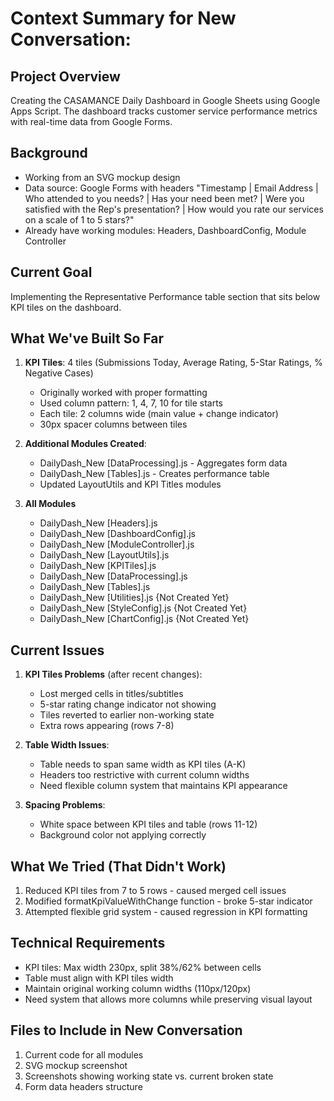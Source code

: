 # **Context Summary for New Conversation:**

## Project Overview

Creating the CASAMANCE Daily Dashboard in Google Sheets using Google Apps Script. The dashboard tracks customer service performance metrics with real-time data from Google Forms.

## Background

- Working from an SVG mockup design
- Data source: Google Forms with headers "Timestamp | Email Address | Who attended to you needs? | Has your need been met? | Were you satisfied with the Rep's presentation? | How would you rate our services on a scale of 1 to 5 stars?"
- Already have working modules: Headers, DashboardConfig, Module Controller

## Current Goal

Implementing the Representative Performance table section that sits below KPI tiles on the dashboard.

## What We've Built So Far

1. **KPI Tiles**: 4 tiles (Submissions Today, Average Rating, 5-Star Ratings, % Negative Cases)
   - Originally worked with proper formatting
   - Used column pattern: 1, 4, 7, 10 for tile starts
   - Each tile: 2 columns wide (main value + change indicator)
   - 30px spacer columns between tiles

2. **Additional Modules Created**:
   - DailyDash_New [DataProcessing].js - Aggregates form data
   - DailyDash_New [Tables].js - Creates performance table
   - Updated LayoutUtils and KPI Titles modules

3. **All Modules**
   - DailyDash_New [Headers].js
   - DailyDash_New [DashboardConfig].js
   - DailyDash_New [ModuleController].js
   - DailyDash_New [LayoutUtils].js
   - DailyDash_New [KPITiles].js
   - DailyDash_New [DataProcessing].js
   - DailyDash_New [Tables].js
   - DailyDash_New [Utilities].js {Not Created Yet}
   - DailyDash_New [StyleConfig].js {Not Created Yet}
   - DailyDash_New [ChartConfig].js {Not Created Yet}

## Current Issues

1. **KPI Tiles Problems** (after recent changes):
   - Lost merged cells in titles/subtitles
   - 5-star rating change indicator not showing
   - Tiles reverted to earlier non-working state
   - Extra rows appearing (rows 7-8)

2. **Table Width Issues**:
   - Table needs to span same width as KPI tiles (A-K)
   - Headers too restrictive with current column widths
   - Need flexible column system that maintains KPI appearance

3. **Spacing Problems**:
   - White space between KPI tiles and table (rows 11-12)
   - Background color not applying correctly

## What We Tried (That Didn't Work)

1. Reduced KPI tiles from 7 to 5 rows - caused merged cell issues
2. Modified formatKpiValueWithChange function - broke 5-star indicator
3. Attempted flexible grid system - caused regression in KPI formatting

## Technical Requirements

- KPI tiles: Max width 230px, split 38%/62% between cells
- Table must align with KPI tiles width
- Maintain original working column widths (110px/120px)
- Need system that allows more columns while preserving visual layout

## Files to Include in New Conversation

1. Current code for all modules
2. SVG mockup screenshot
3. Screenshots showing working state vs. current broken state
4. Form data headers structure
